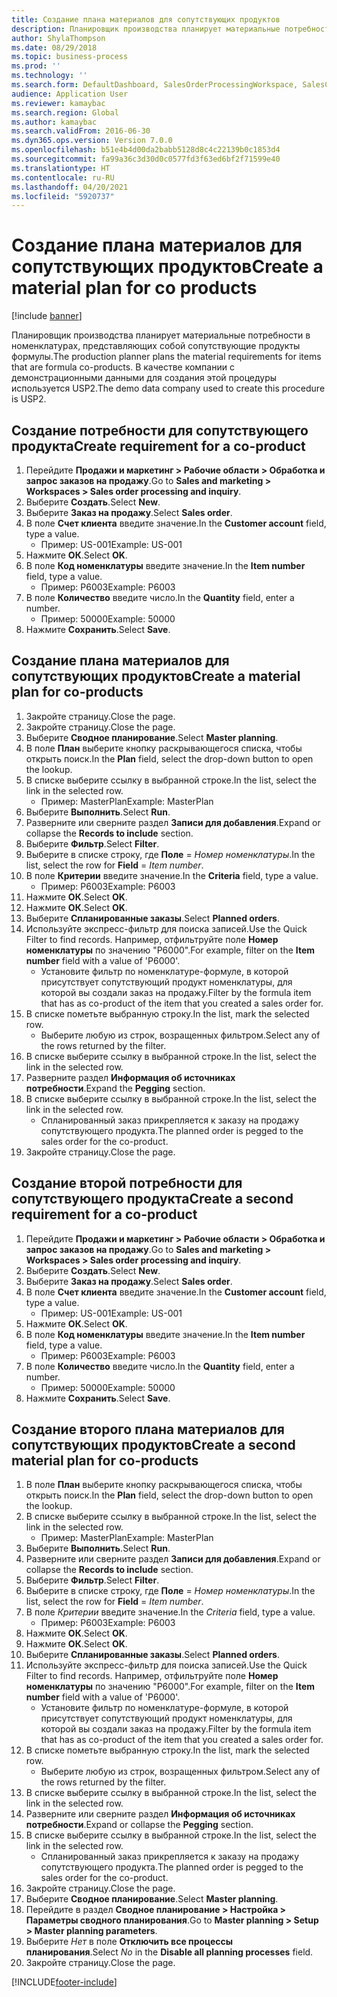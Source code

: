 ```yaml
---
title: Создание плана материалов для сопутствующих продуктов
description: Планировщик производства планирует материальные потребности в номенклатурах, представляющих собой сопутствующие продукты формулы.
author: ShylaThompson
ms.date: 08/29/2018
ms.topic: business-process
ms.prod: ''
ms.technology: ''
ms.search.form: DefaultDashboard, SalesOrderProcessingWorkspace, SalesCreateOrder, SalesTable, ReqCreatePlanWorkspace, ReqTransPlanCard, SysQueryForm, ReqTransPo
audience: Application User
ms.reviewer: kamaybac
ms.search.region: Global
ms.author: kamaybac
ms.search.validFrom: 2016-06-30
ms.dyn365.ops.version: Version 7.0.0
ms.openlocfilehash: b51e4b4d00da2babb5128d8c4c22139b0c1853d4
ms.sourcegitcommit: fa99a36c3d30d0c0577fd3f63ed6bf2f71599e40
ms.translationtype: HT
ms.contentlocale: ru-RU
ms.lasthandoff: 04/20/2021
ms.locfileid: "5920737"
---
```

# <a name="create-a-material-plan-for-co-products"></a><span data-ttu-id="a1cad-103">Создание плана материалов для сопутствующих продуктов</span><span class="sxs-lookup"><span data-stu-id="a1cad-103">Create a material plan for co products</span></span>

[!include [banner](../../includes/banner.md)]

<span data-ttu-id="a1cad-104">Планировщик производства планирует материальные потребности в номенклатурах, представляющих собой сопутствующие продукты формулы.</span><span class="sxs-lookup"><span data-stu-id="a1cad-104">The production planner plans the material requirements for items that are formula co-products.</span></span> <span data-ttu-id="a1cad-105">В качестве компании с демонстрационными данными для создания этой процедуры используется USP2.</span><span class="sxs-lookup"><span data-stu-id="a1cad-105">The demo data company used to create this procedure is USP2.</span></span>

## <a name="create-requirement-for-a-co-product"></a><span data-ttu-id="a1cad-106">Создание потребности для сопутствующего продукта</span><span class="sxs-lookup"><span data-stu-id="a1cad-106">Create requirement for a co-product</span></span>

1. <span data-ttu-id="a1cad-107">Перейдите **Продажи и маркетинг \> Рабочие области \> Обработка и запрос заказов на продажу**.</span><span class="sxs-lookup"><span data-stu-id="a1cad-107">Go to **Sales and marketing \> Workspaces \> Sales order processing and inquiry**.</span></span>
1. <span data-ttu-id="a1cad-108">Выберите **Создать**.</span><span class="sxs-lookup"><span data-stu-id="a1cad-108">Select **New**.</span></span>
1. <span data-ttu-id="a1cad-109">Выберите **Заказ на продажу**.</span><span class="sxs-lookup"><span data-stu-id="a1cad-109">Select **Sales order**.</span></span>
1. <span data-ttu-id="a1cad-110">В поле **Счет клиента** введите значение.</span><span class="sxs-lookup"><span data-stu-id="a1cad-110">In the **Customer account** field, type a value.</span></span>
    * <span data-ttu-id="a1cad-111">Пример: US-001</span><span class="sxs-lookup"><span data-stu-id="a1cad-111">Example: US-001</span></span>  
1. <span data-ttu-id="a1cad-112">Нажмите **ОК**.</span><span class="sxs-lookup"><span data-stu-id="a1cad-112">Select **OK**.</span></span>
1. <span data-ttu-id="a1cad-113">В поле **Код номенклатуры** введите значение.</span><span class="sxs-lookup"><span data-stu-id="a1cad-113">In the **Item number** field, type a value.</span></span>
    * <span data-ttu-id="a1cad-114">Пример: P6003</span><span class="sxs-lookup"><span data-stu-id="a1cad-114">Example: P6003</span></span>  
1. <span data-ttu-id="a1cad-115">В поле **Количество** введите число.</span><span class="sxs-lookup"><span data-stu-id="a1cad-115">In the **Quantity** field, enter a number.</span></span>
    * <span data-ttu-id="a1cad-116">Пример: 50000</span><span class="sxs-lookup"><span data-stu-id="a1cad-116">Example: 50000</span></span>  
1. <span data-ttu-id="a1cad-117">Нажмите **Сохранить**.</span><span class="sxs-lookup"><span data-stu-id="a1cad-117">Select **Save**.</span></span>

## <a name="create-a-material-plan-for-co-products"></a><span data-ttu-id="a1cad-118">Создание плана материалов для сопутствующих продуктов</span><span class="sxs-lookup"><span data-stu-id="a1cad-118">Create a material plan for co-products</span></span>

1. <span data-ttu-id="a1cad-119">Закройте страницу.</span><span class="sxs-lookup"><span data-stu-id="a1cad-119">Close the page.</span></span>
1. <span data-ttu-id="a1cad-120">Закройте страницу.</span><span class="sxs-lookup"><span data-stu-id="a1cad-120">Close the page.</span></span>
1. <span data-ttu-id="a1cad-121">Выберите **Сводное планирование**.</span><span class="sxs-lookup"><span data-stu-id="a1cad-121">Select **Master planning**.</span></span>
1. <span data-ttu-id="a1cad-122">В поле **План** выберите кнопку раскрывающегося списка, чтобы открыть поиск.</span><span class="sxs-lookup"><span data-stu-id="a1cad-122">In the **Plan** field, select the drop-down button to open the lookup.</span></span>
1. <span data-ttu-id="a1cad-123">В списке выберите ссылку в выбранной строке.</span><span class="sxs-lookup"><span data-stu-id="a1cad-123">In the list, select the link in the selected row.</span></span>
    * <span data-ttu-id="a1cad-124">Пример: MasterPlan</span><span class="sxs-lookup"><span data-stu-id="a1cad-124">Example: MasterPlan</span></span>  
1. <span data-ttu-id="a1cad-125">Выберите **Выполнить**.</span><span class="sxs-lookup"><span data-stu-id="a1cad-125">Select **Run**.</span></span>
1. <span data-ttu-id="a1cad-126">Разверните или сверните раздел **Записи для добавления**.</span><span class="sxs-lookup"><span data-stu-id="a1cad-126">Expand or collapse the **Records to include** section.</span></span>
1. <span data-ttu-id="a1cad-127">Выберите **Фильтр**.</span><span class="sxs-lookup"><span data-stu-id="a1cad-127">Select **Filter**.</span></span>
1. <span data-ttu-id="a1cad-128">Выберите в списке строку, где **Поле** = *Номер номенклатуры*.</span><span class="sxs-lookup"><span data-stu-id="a1cad-128">In the list, select the row for **Field** = *Item number*.</span></span>
1. <span data-ttu-id="a1cad-129">В поле **Критерии** введите значение.</span><span class="sxs-lookup"><span data-stu-id="a1cad-129">In the **Criteria** field, type a value.</span></span>
    * <span data-ttu-id="a1cad-130">Пример: P6003</span><span class="sxs-lookup"><span data-stu-id="a1cad-130">Example: P6003</span></span>  
1. <span data-ttu-id="a1cad-131">Нажмите **ОК**.</span><span class="sxs-lookup"><span data-stu-id="a1cad-131">Select **OK**.</span></span>
1. <span data-ttu-id="a1cad-132">Нажмите **ОК**.</span><span class="sxs-lookup"><span data-stu-id="a1cad-132">Select **OK**.</span></span>
1. <span data-ttu-id="a1cad-133">Выберите **Спланированные заказы**.</span><span class="sxs-lookup"><span data-stu-id="a1cad-133">Select **Planned orders**.</span></span>
1. <span data-ttu-id="a1cad-134">Используйте экспресс-фильтр для поиска записей.</span><span class="sxs-lookup"><span data-stu-id="a1cad-134">Use the Quick Filter to find records.</span></span> <span data-ttu-id="a1cad-135">Например, отфильтруйте поле **Номер номенклатуры** по значению "P6000".</span><span class="sxs-lookup"><span data-stu-id="a1cad-135">For example, filter on the **Item number** field with a value of 'P6000'.</span></span>
    * <span data-ttu-id="a1cad-136">Установите фильтр по номенклатуре-формуле, в которой присутствует сопутствующий продукт номенклатуры, для которой вы создали заказ на продажу.</span><span class="sxs-lookup"><span data-stu-id="a1cad-136">Filter by the formula item that has as co-product of the item that you created a sales order for.</span></span>  
1. <span data-ttu-id="a1cad-137">В списке пометьте выбранную строку.</span><span class="sxs-lookup"><span data-stu-id="a1cad-137">In the list, mark the selected row.</span></span>
    * <span data-ttu-id="a1cad-138">Выберите любую из строк, возращенных фильтром.</span><span class="sxs-lookup"><span data-stu-id="a1cad-138">Select any of the rows returned by the filter.</span></span>  
1. <span data-ttu-id="a1cad-139">В списке выберите ссылку в выбранной строке.</span><span class="sxs-lookup"><span data-stu-id="a1cad-139">In the list, select the link in the selected row.</span></span>
1. <span data-ttu-id="a1cad-140">Разверните раздел **Информация об источниках потребности**.</span><span class="sxs-lookup"><span data-stu-id="a1cad-140">Expand the **Pegging** section.</span></span>
1. <span data-ttu-id="a1cad-141">В списке выберите ссылку в выбранной строке.</span><span class="sxs-lookup"><span data-stu-id="a1cad-141">In the list, select the link in the selected row.</span></span>
    * <span data-ttu-id="a1cad-142">Спланированный заказ прикрепляется к заказу на продажу сопутствующего продукта.</span><span class="sxs-lookup"><span data-stu-id="a1cad-142">The planned order is pegged to the sales order for the co-product.</span></span>  
1. <span data-ttu-id="a1cad-143">Закройте страницу.</span><span class="sxs-lookup"><span data-stu-id="a1cad-143">Close the page.</span></span>

## <a name="create-a-second-requirement-for-a-co-product"></a><span data-ttu-id="a1cad-144">Создание второй потребности для сопутствующего продукта</span><span class="sxs-lookup"><span data-stu-id="a1cad-144">Create a second requirement for a co-product</span></span>

1. <span data-ttu-id="a1cad-145">Перейдите **Продажи и маркетинг \> Рабочие области \> Обработка и запрос заказов на продажу**.</span><span class="sxs-lookup"><span data-stu-id="a1cad-145">Go to **Sales and marketing \> Workspaces \> Sales order processing and inquiry**.</span></span>
1. <span data-ttu-id="a1cad-146">Выберите **Создать**.</span><span class="sxs-lookup"><span data-stu-id="a1cad-146">Select **New**.</span></span>
1. <span data-ttu-id="a1cad-147">Выберите **Заказ на продажу**.</span><span class="sxs-lookup"><span data-stu-id="a1cad-147">Select **Sales order**.</span></span>
1. <span data-ttu-id="a1cad-148">В поле **Счет клиента** введите значение.</span><span class="sxs-lookup"><span data-stu-id="a1cad-148">In the **Customer account** field, type a value.</span></span>
    * <span data-ttu-id="a1cad-149">Пример: US-001</span><span class="sxs-lookup"><span data-stu-id="a1cad-149">Example: US-001</span></span>  
1. <span data-ttu-id="a1cad-150">Нажмите **ОК**.</span><span class="sxs-lookup"><span data-stu-id="a1cad-150">Select **OK**.</span></span>
1. <span data-ttu-id="a1cad-151">В поле **Код номенклатуры** введите значение.</span><span class="sxs-lookup"><span data-stu-id="a1cad-151">In the **Item number** field, type a value.</span></span>
    * <span data-ttu-id="a1cad-152">Пример: P6003</span><span class="sxs-lookup"><span data-stu-id="a1cad-152">Example: P6003</span></span>  
1. <span data-ttu-id="a1cad-153">В поле **Количество** введите число.</span><span class="sxs-lookup"><span data-stu-id="a1cad-153">In the **Quantity** field, enter a number.</span></span>
    * <span data-ttu-id="a1cad-154">Пример: 50000</span><span class="sxs-lookup"><span data-stu-id="a1cad-154">Example: 50000</span></span>  
1. <span data-ttu-id="a1cad-155">Нажмите **Сохранить**.</span><span class="sxs-lookup"><span data-stu-id="a1cad-155">Select **Save**.</span></span>

## <a name="create-a-second-material-plan-for-co-products"></a><span data-ttu-id="a1cad-156">Создание второго плана материалов для сопутствующих продуктов</span><span class="sxs-lookup"><span data-stu-id="a1cad-156">Create a second material plan for co-products</span></span>

1. <span data-ttu-id="a1cad-157">В поле **План** выберите кнопку раскрывающегося списка, чтобы открыть поиск.</span><span class="sxs-lookup"><span data-stu-id="a1cad-157">In the **Plan** field, select the drop-down button to open the lookup.</span></span>
2. <span data-ttu-id="a1cad-158">В списке выберите ссылку в выбранной строке.</span><span class="sxs-lookup"><span data-stu-id="a1cad-158">In the list, select the link in the selected row.</span></span>
    * <span data-ttu-id="a1cad-159">Пример: MasterPlan</span><span class="sxs-lookup"><span data-stu-id="a1cad-159">Example: MasterPlan</span></span>  
3. <span data-ttu-id="a1cad-160">Выберите **Выполнить**.</span><span class="sxs-lookup"><span data-stu-id="a1cad-160">Select **Run**.</span></span>
4. <span data-ttu-id="a1cad-161">Разверните или сверните раздел **Записи для добавления**.</span><span class="sxs-lookup"><span data-stu-id="a1cad-161">Expand or collapse the **Records to include** section.</span></span>
5. <span data-ttu-id="a1cad-162">Выберите **Фильтр**.</span><span class="sxs-lookup"><span data-stu-id="a1cad-162">Select **Filter**.</span></span>
6. <span data-ttu-id="a1cad-163">Выберите в списке строку, где **Поле** = *Номер номенклатуры*.</span><span class="sxs-lookup"><span data-stu-id="a1cad-163">In the list, select the row for **Field** = *Item number*.</span></span>
7. <span data-ttu-id="a1cad-164">В поле *Критерии* введите значение.</span><span class="sxs-lookup"><span data-stu-id="a1cad-164">In the *Criteria* field, type a value.</span></span>
    * <span data-ttu-id="a1cad-165">Пример: P6003</span><span class="sxs-lookup"><span data-stu-id="a1cad-165">Example: P6003</span></span>  
8. <span data-ttu-id="a1cad-166">Нажмите **ОК**.</span><span class="sxs-lookup"><span data-stu-id="a1cad-166">Select **OK**.</span></span>
9. <span data-ttu-id="a1cad-167">Нажмите **ОК**.</span><span class="sxs-lookup"><span data-stu-id="a1cad-167">Select **OK**.</span></span>
10. <span data-ttu-id="a1cad-168">Выберите **Спланированные заказы**.</span><span class="sxs-lookup"><span data-stu-id="a1cad-168">Select **Planned orders**.</span></span>
11. <span data-ttu-id="a1cad-169">Используйте экспресс-фильтр для поиска записей.</span><span class="sxs-lookup"><span data-stu-id="a1cad-169">Use the Quick Filter to find records.</span></span> <span data-ttu-id="a1cad-170">Например, отфильтруйте поле **Номер номенклатуры** по значению "P6000".</span><span class="sxs-lookup"><span data-stu-id="a1cad-170">For example, filter on the **Item number** field with a value of 'P6000'.</span></span>
    * <span data-ttu-id="a1cad-171">Установите фильтр по номенклатуре-формуле, в которой присутствует сопутствующий продукт номенклатуры, для которой вы создали заказ на продажу.</span><span class="sxs-lookup"><span data-stu-id="a1cad-171">Filter by the formula item that has as co-product of the item that you created a sales order for.</span></span>  
12. <span data-ttu-id="a1cad-172">В списке пометьте выбранную строку.</span><span class="sxs-lookup"><span data-stu-id="a1cad-172">In the list, mark the selected row.</span></span>
    * <span data-ttu-id="a1cad-173">Выберите любую из строк, возращенных фильтром.</span><span class="sxs-lookup"><span data-stu-id="a1cad-173">Select any of the rows returned by the filter.</span></span>  
13. <span data-ttu-id="a1cad-174">В списке выберите ссылку в выбранной строке.</span><span class="sxs-lookup"><span data-stu-id="a1cad-174">In the list, select the link in the selected row.</span></span>
14. <span data-ttu-id="a1cad-175">Разверните или сверните раздел **Информация об источниках потребности**.</span><span class="sxs-lookup"><span data-stu-id="a1cad-175">Expand or collapse the **Pegging** section.</span></span>
15. <span data-ttu-id="a1cad-176">В списке выберите ссылку в выбранной строке.</span><span class="sxs-lookup"><span data-stu-id="a1cad-176">In the list, select the link in the selected row.</span></span>
    * <span data-ttu-id="a1cad-177">Спланированный заказ прикрепляется к заказу на продажу сопутствующего продукта.</span><span class="sxs-lookup"><span data-stu-id="a1cad-177">The planned order is pegged to the sales order for the co-product.</span></span>  
16. <span data-ttu-id="a1cad-178">Закройте страницу.</span><span class="sxs-lookup"><span data-stu-id="a1cad-178">Close the page.</span></span>
17. <span data-ttu-id="a1cad-179">Выберите **Сводное планирование**.</span><span class="sxs-lookup"><span data-stu-id="a1cad-179">Select **Master planning**.</span></span>
18. <span data-ttu-id="a1cad-180">Перейдите в раздел **Сводное планирование \> Настройка \> Параметры сводного планирования**.</span><span class="sxs-lookup"><span data-stu-id="a1cad-180">Go to **Master planning \> Setup \> Master planning parameters**.</span></span>
19. <span data-ttu-id="a1cad-181">Выберите *Нет* в поле **Отключить все процессы планирования**.</span><span class="sxs-lookup"><span data-stu-id="a1cad-181">Select *No* in the **Disable all planning processes** field.</span></span>
20. <span data-ttu-id="a1cad-182">Закройте страницу.</span><span class="sxs-lookup"><span data-stu-id="a1cad-182">Close the page.</span></span>


[!INCLUDE[footer-include](../../../includes/footer-banner.md)]